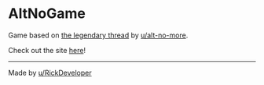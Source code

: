 # AltNoGame

Game based on [the legendary thread](https://www.reddit.com/r/teenagers/comments/a8vn3u/everyone_said_buying_condoms_was_no_big_deal_and/) by [u/alt-no-more](https://www.reddit.com/user/alt-no-more).

Check out the site [here](https://altnomore.github.io)!

---
Made by [u/RickDeveloper](https://www.reddit.com/user/RickDeveloper)
